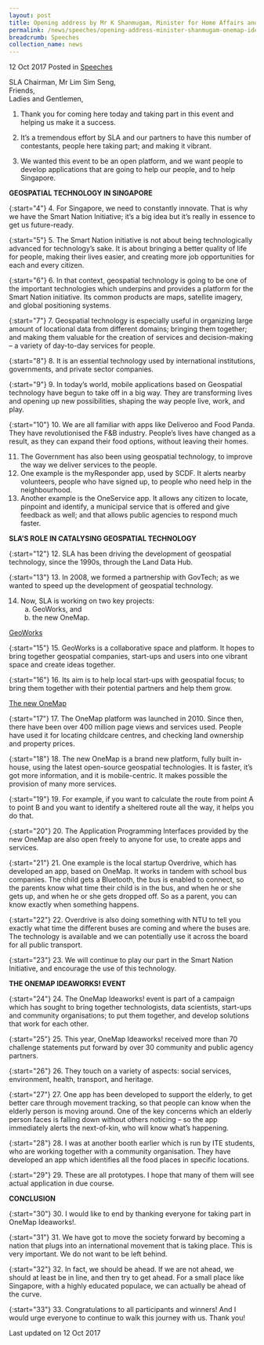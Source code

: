 ```yaml
---
layout: post
title: Opening address by Mr K Shanmugam, Minister for Home Affairs and Minister for Law, at the OneMap IdeaWorks! exhibition and award ceremony
permalink: /news/speeches/opening-address-minister-shanmugam-onemap-ideaworks-121017
breadcrumb: Speeches
collection_name: news
---
```


12 Oct 2017 Posted in [Speeches](/news/speeches)

SLA Chairman, Mr Lim Sim Seng,  
Friends,  
Ladies and Gentlemen,  

1. Thank you for coming here today and taking part in this event and helping us make it a success.

 

2. It’s a tremendous effort by SLA and our partners to have this number of contestants, people here taking part; and making it vibrant.

                                                                                

3. We wanted this event to be an open platform, and we want people to develop applications that are going to help our people, and to help Singapore.

**GEOSPATIAL TECHNOLOGY IN SINGAPORE**


{:start="4"}
4.                     For Singapore, we need to constantly innovate. That is why we have the Smart Nation Initiative; it’s a big idea but it’s really in essence to get us future-ready.

 

{:start="5"}
5.                     The Smart Nation initiative is not about being technologically advanced for technology’s sake. It is about bringing a better quality of life for people, making their lives easier, and creating more job opportunities for each and every citizen.

 

 
{:start="6"}
6.                     In that context, geospatial technology is going to be one of the important technologies which underpins and provides a platform for the Smart Nation initiative. Its common products are maps, satellite imagery, and global positioning systems.

 
{:start="7"}
7.                     Geospatial technology is especially useful in organizing large amount of locational data from different domains; bringing them together; and making them valuable for the creation of services and decision-making – a variety of day-to-day services for people.

 
{:start="8"}
8.                     It is an essential technology used by international institutions, governments, and private sector companies.

 
{:start="9"}
9.                     In today’s world, mobile applications based on Geospatial technology have begun to take off in a big way. They are transforming lives and opening up new possibilities, shaping the way people live, work, and play.

 
{:start="10"}
10.                  We are all familiar with apps like Deliveroo and Food Panda. They have revolutionised the F&B industry. People’s lives have changed as a result, as they can expand their food options, without leaving their homes.

 
<ol start="11">
<li>The Government has also been using geospatial technology, to improve the way we deliver services to the people.

<li>One example is the myResponder app, used by SCDF. It alerts nearby volunteers, people who have signed up, to people who need help in the neighbourhood. </li>
 
<li> Another example is the OneService app. It allows any citizen to locate, pinpoint and identify, a municipal service that is offered and give feedback as well; and that allows public agencies to respond much faster. </li>
</li>
</ol>


**SLA’S ROLE IN CATALYSING GEOSPATIAL TECHNOLOGY**

{:start="12"}
12.             SLA has been driving the development of geospatial technology, since the 1990s, through the Land Data Hub. 

 
{:start="13"}
13.                  In 2008, we formed a partnership with GovTech; as we wanted to speed up the development of geospatial technology.


<ol start="14">
<li>  Now, SLA is working on two key projects:

<ol style="list-style-type: lower-alpha">
<li>GeoWorks, and</li>
<li>the new OneMap.</li>
</ol>

</li>
</ol>

<u>GeoWorks</u>

{:start="15"}
15.             GeoWorks is a collaborative space and platform. It hopes to bring together geospatial companies, start-ups and users into one vibrant space and create ideas together.

 
{:start="16"}
16.             Its aim is to help local start-ups with geospatial focus; to bring them together with their potential partners and help them grow.


<u>The new OneMap</u>

{:start="17"}
17.                  The OneMap platform was launched in 2010. Since then, there have been over 400 million page views and services used. People have used it for locating childcare centres, and checking land ownership and property prices.

 
{:start="18"}
18.                  The new OneMap is a brand new platform, fully built in-house, using the latest open-source geospatial technologies. It is faster, it’s got more information, and it is mobile-centric. It makes possible the provision of many more services.

 
{:start="19"}
19.                  For example, if you want to calculate the route from point A to point B and you want to identify a sheltered route all the way, it helps you do that.

 
{:start="20"}
20.                  The Application Programming Interfaces provided by the new OneMap are also open freely to anyone for use, to create apps and services.

 
{:start="21"}
21.                   One example is the local startup Overdrive, which has developed an app, based on OneMap. It works in tandem with school bus companies. The child gets a Bluetooth, the bus is enabled to connect, so the parents know what time their child is in the bus, and when he or she gets up, and when he or she gets dropped off. So as a parent, you can know exactly when something happens.

                                                      
{:start="22"}
22.                  Overdrive is also doing something with NTU to tell you exactly what time the different buses are coming and where the buses are. The technology is available and we can potentially use it across the board for all public transport.

 
{:start="23"}
23.                  We will continue to play our part in the Smart Nation Initiative, and encourage the use of this technology.



**THE ONEMAP IDEAWORKS! EVENT**

{:start="24"}
24.                  The OneMap Ideaworks! event is part of a campaign which has sought to bring together technologists, data scientists, start-ups and community organisations; to put them together, and develop solutions that work for each other.

 
{:start="25"}
25.                  This year, OneMap Ideaworks! received more than 70 challenge statements put forward by over 30 community and public agency partners.

 
{:start="26"}
26.                  They touch on a variety of aspects: social services, environment, health, transport, and heritage.

 
{:start="27"}
27.             One app has been developed to support the elderly, to get better care through movement tracking, so that people can know when the elderly person is moving around. One of the key concerns which an elderly person faces is falling down without others noticing – so the app immediately alerts the next-of-kin, who will know what’s happening.

 
{:start="28"}
28.                  I was at another booth earlier which is run by ITE students, who are working together with a community organisation. They have developed an app which identifies all the food places in specific locations.


{:start="29"}
29.                  These are all prototypes.  I hope that many of them will see actual application in due course.

**CONCLUSION**

{:start="30"}
30.                  I would like to end by thanking everyone for taking part in OneMap Ideaworks!.

 
{:start="31"}
31.                  We have got to move the society forward by becoming a nation that plugs into an international movement that is taking place. This is very important.  We do not want to be left behind.  

 
{:start="32"}
32.                  In fact, we should be ahead. If we are not ahead, we should at least be in line, and then try to get ahead. For a small place like Singapore, with a highly educated populace, we can actually be ahead of the curve.

 
{:start="33"}
33.          Congratulations to all participants and winners! And I would urge everyone to continue to walk this journey with us. Thank you!


<p class="right-side-updated">Last updated on 12 Oct 2017</p>
